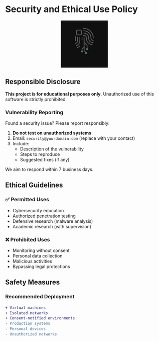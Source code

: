 # Security and Ethical Use Policy

<p align="center">
  <img src="https://github.com/Chundyy/advanced-keylogger/blob/main/logo.png?raw=true" width="150" alt="Project Logo">
</p>

## Responsible Disclosure

**This project is for educational purposes only.** Unauthorized use of this software is strictly prohibited.

### Vulnerability Reporting
Found a security issue? Please report responsibly:
1. **Do not test on unauthorized systems**
2. Email: `security@yourdomain.com` (replace with your contact)
3. Include:
   - Description of the vulnerability
   - Steps to reproduce
   - Suggested fixes (if any)

We aim to respond within 7 business days.

## Ethical Guidelines

### ✅ Permitted Uses
- Cybersecurity education
- Authorized penetration testing
- Defensive research (malware analysis)
- Academic research (with supervision)

### ❌ Prohibited Uses
- Monitoring without consent
- Personal data collection
- Malicious activities
- Bypassing legal protections

## Safety Measures

### Recommended Deployment
```diff
+ Virtual machines
+ Isolated networks
+ Consent-notified environments
- Production systems
- Personal devices
- Unauthorized networks
